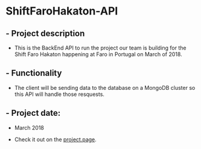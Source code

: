 # ShiftFaroHakaton-API

## - Project description

+ This is the BackEnd API to run the project our team is building for the Shift Faro Hakaton happening at Faro in Portugal on March of 2018.

## - Functionality

+ The client will be sending data to the database on a MongoDB cluster so this API will handle those resquests.

## - Project date:

+ March 2018

+ Check it out on the [project.page](https://...).
